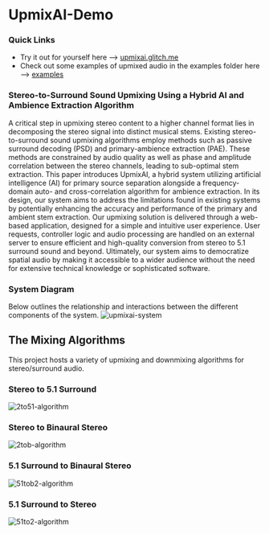 # UpmixAI-Demo
### Quick Links
- Try it out for yourself here --> [upmixai.glitch.me](https://upmixai.glitch.me/)
- Check out some examples of upmixed audio in the examples folder here --> [examples](https://github.com/nick7ong/UpmixAI-Demo/tree/main/examples)
  
### Stereo-to-Surround Sound Upmixing Using a Hybrid AI and Ambience Extraction Algorithm
A critical step in upmixing stereo content to a higher channel format lies in decomposing the stereo signal into distinct musical stems. Existing stereo-to-surround sound upmixing algorithms employ methods such as passive surround decoding (PSD) and primary-ambience extraction (PAE). These methods are constrained by audio quality as well as phase and amplitude correlation between the stereo channels, leading to sub-optimal stem extraction. This paper introduces UpmixAI, a hybrid system utilizing artificial intelligence (AI) for primary source separation alongside a frequency-domain auto- and cross-correlation algorithm for ambience extraction. In its design, our system aims to address the limitations found in existing systems by potentially enhancing the accuracy and performance of the primary and ambient stem extraction. Our upmixing solution is delivered through a web-based application, designed for a simple and intuitive user experience. User requests, controller logic and audio processing are handled on an external server to ensure efficient and high-quality conversion from stereo to 5.1 surround sound and beyond. Ultimately, our system aims to democratize spatial audio by making it accessible to a wider audience without the need for extensive technical knowledge or sophisticated software.
  
### System Diagram
Below outlines the relationship and interactions between the different components of the system.
![upmixai-system](https://github.com/nick7ong/UpmixAI/assets/105762930/b8ff3b72-fd7b-41f2-95cc-99a5ad9244b9)

## The Mixing Algorithms
This project hosts a variety of upmixing and downmixing algorithms for stereo/surround audio.
### Stereo to 5.1 Surround
![2to51-algorithm](https://github.com/nick7ong/UpmixAI/assets/105762930/bfa6841c-1793-4738-982d-86419dfe1709)

### Stereo to Binaural Stereo
![2tob-algorithm](https://github.com/nick7ong/UpmixAI/assets/105762930/d26bc4ce-a881-4710-85ff-be85a3423adf)

### 5.1 Surround to Binaural Stereo
![51tob2-algorithm](https://github.com/nick7ong/UpmixAI/assets/105762930/4e96be34-ed62-467f-8ed3-cb37cc59a41b)

### 5.1 Surround to Stereo
![51to2-algorithm](https://github.com/nick7ong/UpmixAI/assets/105762930/ad991d58-f918-4364-9bd5-6227d06a04d0)
